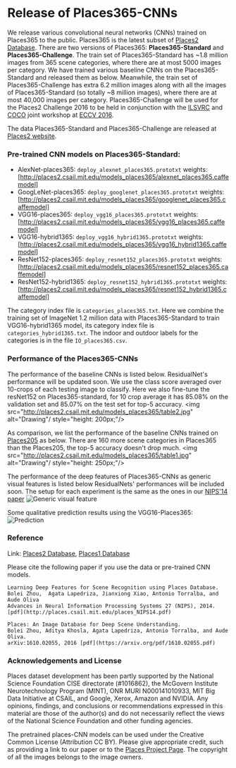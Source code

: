 # Release of Places365-CNNs
We release various convolutional neural networks (CNNs) trained on Places365 to the public. Places365 is the latest subset of [Places2 Database](http://places2.csail.mit.edu). There are two versions of Places365: **Places365-Standard** and **Places365-Challenge**. The train set of Places365-Standard has ~1.8 million images from 365 scene categories, where there are at most 5000 images per category. We have trained various baseline CNNs on the Places365-Standard and released them as below. Meanwhile, the train set of Places365-Challenge has extra 6.2 million images along with all the images of Places365-Standard (so totally ~8 million images), where there are at most 40,000 images per category. Places365-Challenge will be used for the Places2 Challenge 2016 to be held in conjunction with the [ILSVRC](http://www.image-net.org/challenges/LSVRC/) and [COCO](http://mscoco.org/dataset/#overview) joint workshop at [ECCV 2016](http://www.eccv2016.org/). 

The data Places365-Standard and Places365-Challenge are released at [Places2 website](http://places2.csail.mit.edu).

### Pre-trained CNN models on Places365-Standard:
* AlexNet-places365: ```deploy_alexnet_places365.prototxt``` weights:[http://places2.csail.mit.edu/models_places365/alexnet_places365.caffemodel]
* GoogLeNet-places365: ```deploy_googlenet_places365.prototxt``` weights:[http://places2.csail.mit.edu/models_places365/googlenet_places365.caffemodel]
* VGG16-places365: ```deploy_vgg16_places365.prototxt``` weights:[http://places2.csail.mit.edu/models_places365/vgg16_places365.caffemodel]
* VGG16-hybrid1365: ```deploy_vgg16_hybrid1365.prototxt``` weights:[http://places2.csail.mit.edu/models_places365/vgg16_hybrid1365.caffemodel]
* ResNet152-places365: ```deploy_resnet152_places365.prototxt``` weights:[http://places2.csail.mit.edu/models_places365/resnet152_places365.caffemodel] 
* ResNet152-hybrid1365: ```deploy_resnet152_hybrid1365.prototxt``` weights:[http://places2.csail.mit.edu/models_places365/resnet152_hybrid1365.caffemodel] 

The category index file is ```categories_places365.txt```. Here we combine the training set of ImageNet 1.2 million data with Places365-Standard to train VGG16-hybrid1365 model, its category index file is ```categories_hybrid1365.txt```. The indoor and outdoor labels for the categories is in the file ```IO_places365.csv```.

### Performance of the Places365-CNNs
The performance of the baseline CNNs is listed below. ResidualNet's performance will be updated soon. We use the class score averaged over 10-crops of each testing image to classify. Here we also fine-tune the resNet152 on Places365-standard, for 10 crop average it has 85.08% on the validation set and 85.07% on the test set for top-5 accuracy.
<img src="http://places2.csail.mit.edu/models_places365/table2.jpg" alt="Drawing"/ style="height: 200px;"/>

As comparison, we list the performance of the baseline CNNs trained on [Places205](http://places.csail.mit.edu/downloadCNN.html) as below. There are 160 more scene categories in Places365 than the Places205, the top-5 accuracy doesn't drop much.
<img src="http://places2.csail.mit.edu/models_places365/table1.jpg" alt="Drawing"/ style="height: 250px;"/>

The performance of the deep features of Places365-CNNs as generic visual features is listed below ResidualNets' performances will be included soon. The setup for each experiment is the same as the ones in our [NIPS'14 paper](http://places.csail.mit.edu/places_NIPS14.pdf)
![Generic visual feature](http://places2.csail.mit.edu/models_places365/table3.jpg)

Some qualitative prediction results using the VGG16-Places365:
![Prediction](http://places2.csail.mit.edu/models_places365/example_prediction.jpg)

### Reference
Link: [Places2 Database](http://places2.csail.mit.edu), [Places1 Database](http://places.csail.mit.edu)

Please cite the following paper if you use the data or pre-trained CNN models.
```
Learning Deep Features for Scene Recognition using Places Database.
Bolei Zhou,  Agata Lapedriza, Jianxiong Xiao, Antonio Torralba, and Aude Oliva
Advances in Neural Information Processing Systems 27 (NIPS), 2014. [pdf](http://places.csail.mit.edu/places_NIPS14.pdf)
```
```
Places: An Image Database for Deep Scene Understanding.
Bolei Zhou, Aditya Khosla, Agata Lapedriza, Antonio Torralba, and Aude Oliva.
arXiv:1610.02055, 2016 [pdf](https://arxiv.org/pdf/1610.02055.pdf)
```

### Acknowledgements and License

Places dataset development has been partly supported by the National Science Foundation CISE directorate (#1016862), the McGovern Institute Neurotechnology Program (MINT), ONR MURI N000141010933, MIT Big Data Initiative at CSAIL, and Google, Xerox, Amazon and NVIDIA. Any opinions, findings, and conclusions or recommendations expressed in this material are those of the author(s) and do not necessarily reflect the views of the National Science Foundation and other funding agencies. 

The pretrained places-CNN models can be used under the Creative Common License (Attribution CC BY). Please give appropriate credit, such as providing a link to our paper or to the [Places Project Page](http://places2.csail.mit.edu). The copyright of all the images belongs to the image owners.

